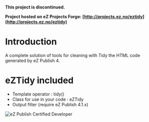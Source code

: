 **This project is discontinued.**

__Project hosted on eZ Projects Forge: [http://projects.ez.no/eztidy](http://projects.ez.no/eztidy)__

Introduction
============
A complete solution of tools for cleaning with Tidy the HTML code generated by eZ Publish 4.

eZTidy included
===============
 * Template operator : tidy()
 * Class for use in your code : eZTidy
 * Output filter (require eZ Publish 4.1.x)

![eZ Publish Certified Developer](http://www.llaumgui.com/images/ezcertdev.png)
